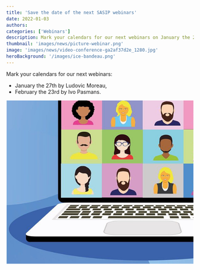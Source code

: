 ```yaml
---
title: 'Save the date of the next SASIP webinars'
date: 2022-01-03
authors:
categories: ['Webinars']
description: Mark your calendars for our next webinars on January the 27th and February the 23rd by Ludovic Moreau and Ivo Pasmans
thumbnail: 'images/news/picture-webinar.png'
image: 'images/news/video-conference-ga2af37d2e_1280.jpg'
heroBackground: '/images/ice-bandeau.png'
---
```


 Mark your calendars for our next webinars:

 *  January the 27th by Ludovic Moreau,
 *  February the 23rd  by Ivo Pasmans.

![conf](/images/news/picture-webinar.png)